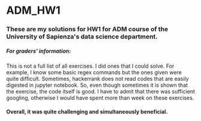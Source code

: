 # ADM_HW1
### These are my solutions for HW1 for ADM course of the University of Sapienza's data science department.

##### For graders' information:

This is not a full list of all exercises. I did ones that I could solve. For example, I know some basic regex commands but the ones given were quite difficult.
Sometimes, hackerrank does not read codes that are easily digested in jupyter notebook. So, even though sometimes it is shown that the exercise, the code itself is good.
I have to admit that there was sufficient googling, otherwise I would have spent more than week on these exercises.

#### Overall, it was quite challenging and simultaneously beneficial.

